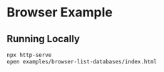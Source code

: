 # Browser Example

## Running Locally

```sh
npx http-serve
open examples/browser-list-databases/index.html
```
